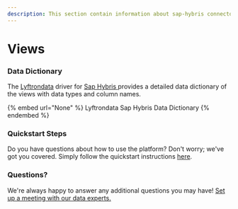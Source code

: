 ```yaml
---
description: This section contain information about sap-hybris connector views information
---
```


# Views

### Data Dictionary

The [Lyftrondata](https://www.lyftrondata.com/) driver for [Sap Hybris](None/)[ ](https://www.lyftrondata.com/integration/sap-hybris/)provides a detailed data dictionary of the views with data types and column names.

{% embed url="None" %}
Lyftrondata Sap Hybris Data Dictionary
{% endembed %}

### Quickstart Steps

Do you have questions about how to use the platform? Don't worry; we've got you covered. Simply follow the quickstart instructions [here](../README.md).

### Questions? <a href="#questions" id="questions"></a>

We're always happy to answer any additional questions you may have! [Set up a meeting with our data experts.](https://www.lyftrondata.com/book-a-meeting/)


